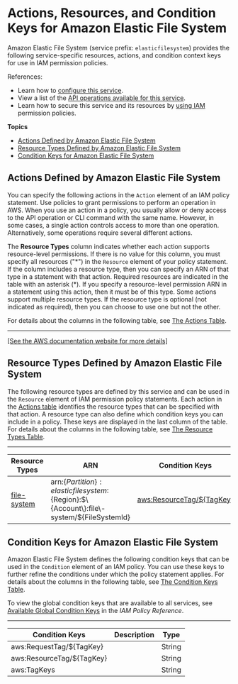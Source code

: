 # Actions, Resources, and Condition Keys for Amazon Elastic File System<a name="list_amazonelasticfilesystem"></a>

Amazon Elastic File System \(service prefix: `elasticfilesystem`\) provides the following service\-specific resources, actions, and condition context keys for use in IAM permission policies\.

References:
+ Learn how to [configure this service](https://docs.aws.amazon.com/efs/latest/ug/)\.
+ View a list of the [API operations available for this service](https://docs.aws.amazon.com/efs/latest/ug/api-reference.html)\.
+ Learn how to secure this service and its resources by [using IAM](https://docs.aws.amazon.com/efs/latest/ug/auth-and-access-control.html) permission policies\.

**Topics**
+ [Actions Defined by Amazon Elastic File System](#amazonelasticfilesystem-actions-as-permissions)
+ [Resource Types Defined by Amazon Elastic File System](#amazonelasticfilesystem-resources-for-iam-policies)
+ [Condition Keys for Amazon Elastic File System](#amazonelasticfilesystem-policy-keys)

## Actions Defined by Amazon Elastic File System<a name="amazonelasticfilesystem-actions-as-permissions"></a>

You can specify the following actions in the `Action` element of an IAM policy statement\. Use policies to grant permissions to perform an operation in AWS\. When you use an action in a policy, you usually allow or deny access to the API operation or CLI command with the same name\. However, in some cases, a single action controls access to more than one operation\. Alternatively, some operations require several different actions\.

The **Resource Types** column indicates whether each action supports resource\-level permissions\. If there is no value for this column, you must specify all resources \("\*"\) in the `Resource` element of your policy statement\. If the column includes a resource type, then you can specify an ARN of that type in a statement with that action\. Required resources are indicated in the table with an asterisk \(\*\)\. If you specify a resource\-level permission ARN in a statement using this action, then it must be of this type\. Some actions support multiple resource types\. If the resource type is optional \(not indicated as required\), then you can choose to use one but not the other\.

For details about the columns in the following table, see [The Actions Table](reference_policies_actions-resources-contextkeys.md#actions_table)\.


****  
[\[See the AWS documentation website for more details\]](http://docs.aws.amazon.com/IAM/latest/UserGuide/list_amazonelasticfilesystem.html)

## Resource Types Defined by Amazon Elastic File System<a name="amazonelasticfilesystem-resources-for-iam-policies"></a>

The following resource types are defined by this service and can be used in the `Resource` element of IAM permission policy statements\. Each action in the [Actions table](#amazonelasticfilesystem-actions-as-permissions) identifies the resource types that can be specified with that action\. A resource type can also define which condition keys you can include in a policy\. These keys are displayed in the last column of the table\. For details about the columns in the following table, see [The Resource Types Table](reference_policies_actions-resources-contextkeys.md#resources_table)\.


****  

| Resource Types | ARN | Condition Keys | 
| --- | --- | --- | 
|   [ file\-system ](https://docs.aws.amazon.com/efs/latest/ug/access-control-overview.html#access-control-resources)  |  arn:$\{Partition\}:elasticfilesystem:$\{Region\}:$\{Account\}:file\-system/$\{FileSystemId\}  |   [ aws:ResourceTag/$\{TagKey\} ](#amazonelasticfilesystem-aws_ResourceTag___TagKey_)   | 

## Condition Keys for Amazon Elastic File System<a name="amazonelasticfilesystem-policy-keys"></a>

Amazon Elastic File System defines the following condition keys that can be used in the `Condition` element of an IAM policy\. You can use these keys to further refine the conditions under which the policy statement applies\. For details about the columns in the following table, see [The Condition Keys Table](reference_policies_actions-resources-contextkeys.md#context_keys_table)\.

To view the global condition keys that are available to all services, see [Available Global Condition Keys](reference_policies_condition-keys.html#AvailableKeys) in the *IAM Policy Reference*\.


****  

| Condition Keys | Description | Type | 
| --- | --- | --- | 
|   aws:RequestTag/$\{TagKey\}  |  | String | 
|   aws:ResourceTag/$\{TagKey\}  |  | String | 
|   aws:TagKeys  |  | String | 